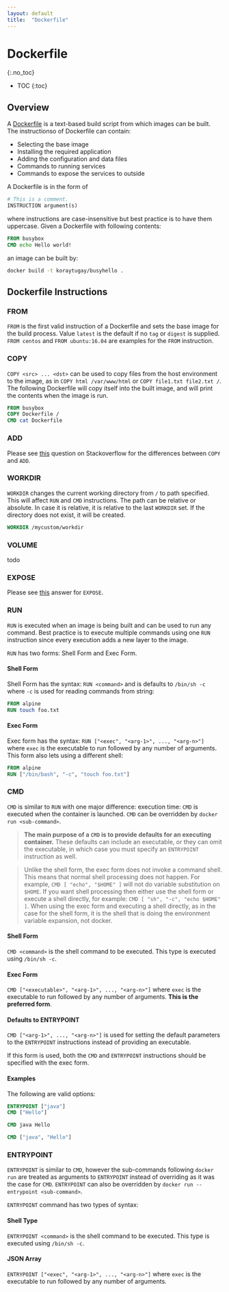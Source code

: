 ```yaml
---
layout: default
title:  "Dockerfile"
---
```


# Dockerfile
{:.no_toc}

* TOC
{:toc}

## Overview
A [Dockerfile](https://docs.docker.com/v17.12/engine/reference/builder/) is a text-based build script from which images can be built. The instructionso of Dockerfile can contain:

- Selecting the base image
- Installing the required application
- Adding the configuration and data files
- Commands to running services
- Commands to expose the services to outside

A Dockerfile is in the form of

```dockerfile
# This is a comment.
INSTRUCTION argument(s)
```

where instructions are case-insensitive but best practice is to have them uppercase. Given a Dockerfile with following contents:

```dockerfile
FROM busybox
CMD echo Hello world!
```

an image can be built by:

```bash
docker build -t koraytugay/busyhello .
````

## Dockerfile Instructions
### FROM
`FROM` is the first valid instruction of a Dockerfile and sets the base image for the build process. Value `latest` is the default if no `tag` or `digest` is supplied. `FROM centos` and `FROM ubuntu:16.04` are examples for the `FROM` instruction. 

### COPY
`COPY <src> ... <dst>` can be used to copy files from the host environment to the image, as in `COPY html /var/www/html` or `COPY file1.txt file2.txt /`. The following Dockerfile will copy itself into the built image, and will print the contents when the image is run.

```dockerfile
FROM busybox
COPY Dockerfile /
CMD cat Dockerfile
```

### ADD
Please see [this](https://stackoverflow.com/questions/24958140) question on Stackoverflow for the differences between `COPY` and `ADD`.

### WORKDIR
`WORKDIR` changes the current working directory from `/` to path specified. This will affect `RUN` and `CMD` instructions. The path can be relative or absolute. In case it is relative, it is relative to the last `WORKDIR` set. If the directory does not exist, it will be created.

```dockerfile
WORKDIR /mycustom/workdir
```

### VOLUME 
todo

### EXPOSE
Please see [this](https://stackoverflow.com/a/47594352/1173112) answer for `EXPOSE`.

### RUN
`RUN` is executed when an image is being built and can be used to run any command. Best practice is to execute multiple commands using one `RUN` instruction since every execution adds a new layer to the image. 

`RUN` has two forms: Shell Form and Exec Form.

#### Shell Form
Shell Form has the syntax: `RUN <command>` and is defaults to `/bin/sh -c` where `-c` is used for reading commands from string:

```dockerfile
FROM alpine
RUN touch foo.txt
```

#### Exec Form
Exec form has the syntax: `RUN ["<exec", "<arg-1>", ..., "<arg-n>"]` where `exec` is the executable to run followed by any number of arguments. This form also lets using a different shell:

```dockerfile
FROM alpine
RUN ["/bin/bash", "-c", "touch foo.txt"]
```

### CMD
`CMD` is similar to `RUN` with one major difference: execution time: `CMD` is executed when the container is launched. `CMD` can be overridden by `docker run <sub-command>`.

> __The main purpose of a `CMD` is to provide defaults for an executing container.__ These defaults can include an executable, or they can omit the executable, in which case you must specify an `ENTRYPOINT` instruction as well.

> Unlike the shell form, the exec form does not invoke a command shell. This means that normal shell processing does not happen. For example, `CMD [ "echo", "$HOME" ]` will not do variable substitution on `$HOME`. If you want shell processing then either use the shell form or execute a shell directly, for example: `CMD [ "sh", "-c", "echo $HOME" ]`. When using the exec form and executing a shell directly, as in the case for the shell form, it is the shell that is doing the environment variable expansion, not docker.

#### Shell Form
`CMD <command>` is the shell command to be executed. This type is executed using `/bin/sh -c`. 

#### Exec Form
`CMD ["<executable>", "<arg-1>", ..., "<arg-n>"]` where `exec` is the executable to run followed by any number of arguments. __This is the preferred form__.

#### Defaults to ENTRYPOINT
`CMD ["<arg-1>", ..., "<arg-n>"]` is used for setting the default parameters to the `ENTRYPOINT` instructions instead of providing an executable. 

If this form is used, both the `CMD` and `ENTRYPOINT` instructions should be specified with the exec form.

#### Examples
The following are valid options:

```dockerfile
ENTRYPOINT ["java"]
CMD ["Hello"]
```

```dockerfile
CMD java Hello
```

```dockerfile
CMD ["java", "Hello"]
```

### ENTRYPOINT
`ENTRYPOINT` is similar to `CMD`, however the sub-commands following `docker run` are treated as arguments to `ENTRYPOINT` instead of overriding as it was the case for `CMD`. `ENTRYPOINT` can also be overridden by `docker run --entrypoint <sub-command>`.

`ENTRYPOINT` command has two types of syntax:

#### Shell Type
`ENTRYPOINT <command>` is the shell command to be executed. This type is executed using `/bin/sh -c`.

#### JSON Array
`ENTRYPOINT ["<exec", "<arg-1>", ..., "<arg-n>"]` where `exec` is the executable to run followed by any number of arguments.